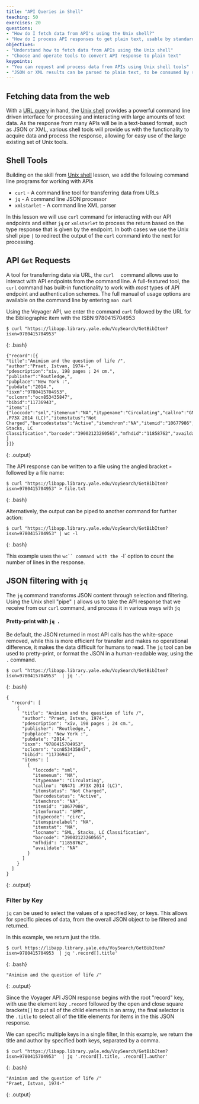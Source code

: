 ```yaml
---
title: "API Queries in Shell"
teaching: 50
exercises: 20
questions:
- "How do I fetch data from API's using the Unix shell?"
- "How do I process API responses to get plain text, usable by standard Unix shell tools?"
objectives:
- "Understand how to fetch data from APIs using the Unix shell"
- "Choose and operate tools to convert API response to plain text"
keypoints:
- "You can request and process data from APIs using Unix shell tools"
- "JSON or XML results can be parsed to plain text, to be consumed by standard Unix shell tools"
---
```



## Fetching data from the web

With a [URL query](https://csiro-data-school.github.io/Intro-to-APIs/04-Creating%20URL%20queries/index.html) in hand, the [Unix shell](https://librarycarpentry.org/lc-shell/) provides a powerful command line driven interface for processing and interacting with large amounts of text data.  As the response from many APIs will be in a text-based format, such as JSON or XML, various shell tools will provide us with the functionality  to acquire data and process the response, allowing for easy use of the large existing set of Unix tools.


## Shell Tools  
Building on the skill from [Unix shell](https://librarycarpentry.org/lc-shell/) lesson, we add the following command line programs for working with APIs

- `curl`   - A command line tool for transferring data from URLs
- `jq`  - A command line JSON processor
- `xmlstarlet`  - A command line XML parser

In this lesson we will use `curl` command for interacting with our API endpoints and either `jq` or `xmlstarlet` to process the return based on the type response that is given by the endpoint.  In both cases we use the Unix shell pipe `|` to redirect the output of the `curl` command into the next for processing.

## API `Get` Requests  
A tool for transferring data via URL, the `curl  ` command allows use to interact with API endpoints from the command line.  A full-featured tool, the `curl` command  has built-in functionality to work with *most* types of API endpoint and authentication schemes. The full manual of usage options are available on the command line by entering `man curl`
 

Using the Voyager API, we enter the command `curl` followed by the URL for the Bibliographic item with the ISBN 9780415704953 

~~~
$ curl "https://libapp.library.yale.edu/VoySearch/GetBibItem?isxn=9780415704953"
~~~
{: .bash}
~~~
{"record":[{
"title":"Animism and the question of life /",
"author":"Praet, Istvan, 1974-",
"pdescription":"xiv, 198 pages ; 24 cm.",
"publisher":"Routledge,",
"pubplace":"New York :",
"pubdate":"2014.",
"isxn":"9780415704953",
"oclcmrn":"ocn853435847",
"bibid":"11736943",
"items":[
{"loccode":"sml","itemenum":"NA","itypename":"Circulating","callno":"GN471 .P73X 2014 (LC)","itemstatus":"Not Charged","barcodestatus":"Active","itemchron":"NA","itemid":"10677986","itemformat":"SPM","itypecode":"circ","itemspinelabel":"NA","itemstat":"NA","locname":"SML, Stacks, LC Classification","barcode":"39002123260565","mfhdid":"11858762","availdate":"NA"}
]
}]}

~~~
{: .output}

The API response can be written to a file using the angled bracket `>` followed by a file name:

~~~
$ curl "https://libapp.library.yale.edu/VoySearch/GetBibItem?isxn=9780415704953" > file.txt
~~~
{: .bash}

Alternatively, the output can be piped to another command for further action:

~~~
$ curl "https://libapp.library.yale.edu/VoySearch/GetBibItem?isxn=9780415704953" | wc -l
~~~
{: .bash}

This example uses the `wc`` command with the `-l` option to count the number of lines in the response.   



## JSON filtering with `jq`

The `jq` command transforms JSON content through selection and filtering.  Using the Unix shell "pipe" `|` allows us to take the API response that we receive from our `curl` command, and process it in various ways with `jq`  


 

#### Pretty-print with `jq .`
Be default, the JSON returned in most API calls has the white-space removed, while this is more efficient for transfer and makes no operational difference, it makes the data difficult for humans to read.  The `jq` tool can be used to pretty-print, or format the JSON in a human-readable way, using the `.` command.

~~~
$ curl "https://libapp.library.yale.edu/VoySearch/GetBibItem?isxn=9780415704953"  | jq '.'
~~~
{: .bash}
~~~
{
  "record": [
    {
      "title": "Animism and the question of life /",
      "author": "Praet, Istvan, 1974-",
      "pdescription": "xiv, 198 pages ; 24 cm.",
      "publisher": "Routledge,",
      "pubplace": "New York :",
      "pubdate": "2014.",
      "isxn": "9780415704953",
      "oclcmrn": "ocn853435847",
      "bibid": "11736943",
      "items": [
        {
          "loccode": "sml",
          "itemenum": "NA",
          "itypename": "Circulating",
          "callno": "GN471 .P73X 2014 (LC)",
          "itemstatus": "Not Charged",
          "barcodestatus": "Active",
          "itemchron": "NA",
          "itemid": "10677986",
          "itemformat": "SPM",
          "itypecode": "circ",
          "itemspinelabel": "NA",
          "itemstat": "NA",
          "locname": "SML, Stacks, LC Classification",
          "barcode": "39002123260565",
          "mfhdid": "11858762",
          "availdate": "NA"
        }
      ]
    }
  ]
}

~~~
{: .output}


### Filter by Key
`jq` can be used to select the values of a specified key, or keys.  This allows for specific pieces of data, from the overall JSON object to be filtered and returned.

In this example, we return just the title.
~~~
$ curl https://libapp.library.yale.edu/VoySearch/GetBibItem?isxn=9780415704953  | jq '.record[].title'
~~~
{: .bash}
~~~
"Animism and the question of life /"
~~~
{: .output}

Since the Voyager API JSON response begins with the root "record" key, with use the element key `.record` followed by the open and close square brackets`[]` to put all of the child elements in an array, the final selector is the `.title` to select all of the title elements for items in the this JSON response.


We can specific multiple keys in a single filter, In this example, we return the title and author by specified both keys, separated by a comma.
~~~
$ curl "https://libapp.library.yale.edu/VoySearch/GetBibItem?isxn=9780415704953"  | jq '.record[].title, .record[].author'

~~~
{: .bash}
~~~
"Animism and the question of life /"
"Praet, Istvan, 1974-"

~~~
{: .output}
